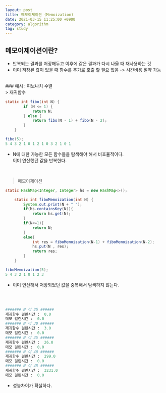```yaml
---
layout: post
title: 메모이제이션 (Memoization)
date: 2021-03-15 11:25:00 +0900
category: algorithm
tag: study
---
```


## 메모이제이션이란?

* 반복되는 결과를 저장해두고 이후에 같은 결과가 다시 나올 때 재사용하는 것
* 이미 저장된 값이 있을 때 함수를 추가로 호출 할 필요 없음
-> 시간비용 절약 가능

<br>
### 예시 : 피보나치 수열
<br>
> 재귀함수

```java
static int fibo(int N) {
        if (N <= 1) {
            return N;
        } else {
            return fibo(N - 1) + fibo(N - 2);
        }
    }
```


```java
fibo(5);
5 4 3 2 1 0 1 2 1 0 3 2 1 0 1 
```
* N에 대한 가능한 모든 함수들을 탐색해야 해서 비효율적이다. <br>이미 연산했던 값을 반복한다.


<br>

> 메모이제이션

```java
static HashMap<Integer, Integer> hs = new HashMap<>();

    static int fiboMemoization(int N) {
        System.out.print(N + " ");
        if(hs.containsKey(N)){
            return hs.get(N);
        }
        if(N<=1){
            return N;
        }
        else{
            int res = fiboMemoization(N-1) + fiboMemoization(N-2);
            hs.put(N , res);
            return res;
        }
    }
```

```java
fiboMemoization(5);
5 4 3 2 1 0 1 2 3 
```
* 이미 연산해서 저장되었던 값을 중복해서 탐색하지 않는다.

<br><br>
```python
####### N 이 25 ######
재귀함수 걸린시간 :  0.0
메모 걸린시간 :  0.0
####### N 이 30 ######
재귀함수 걸린시간 :  3.0
메모 걸린시간 :  0.0
####### N 이 35 ######
재귀함수 걸린시간 :  26.0
메모 걸린시간 :  0.0
####### N 이 40 ######
재귀함수 걸린시간 :  299.0
메모 걸린시간 :  0.0
####### N 이 45 ######
재귀함수 걸린시간 :  3231.0
메모 걸린시간 :  0.0
```
* 성능차이가 확실하다.